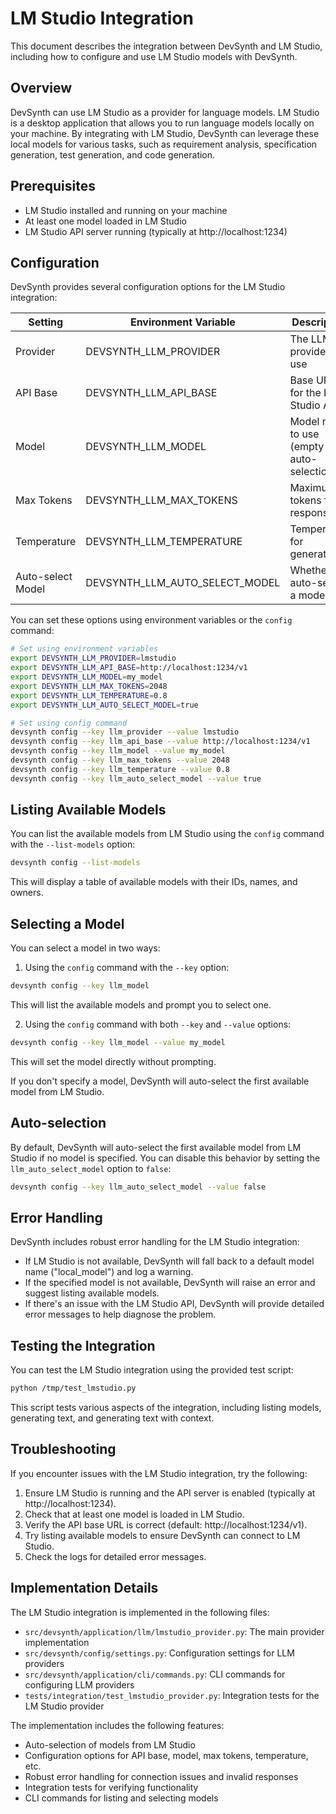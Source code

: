 # LM Studio Integration

This document describes the integration between DevSynth and LM Studio, including how to configure and use LM Studio models with DevSynth.

## Overview

DevSynth can use LM Studio as a provider for language models. LM Studio is a desktop application that allows you to run language models locally on your machine. By integrating with LM Studio, DevSynth can leverage these local models for various tasks, such as requirement analysis, specification generation, test generation, and code generation.

## Prerequisites

- LM Studio installed and running on your machine
- At least one model loaded in LM Studio
- LM Studio API server running (typically at http://localhost:1234)

## Configuration

DevSynth provides several configuration options for the LM Studio integration:

| Setting | Environment Variable | Description | Default Value |
|---------|---------------------|-------------|---------------|
| Provider | DEVSYNTH_LLM_PROVIDER | The LLM provider to use | "lmstudio" |
| API Base | DEVSYNTH_LLM_API_BASE | Base URL for the LM Studio API | "http://localhost:1234/v1" |
| Model | DEVSYNTH_LLM_MODEL | Model name to use (empty for auto-selection) | "" |
| Max Tokens | DEVSYNTH_LLM_MAX_TOKENS | Maximum tokens for responses | 1024 |
| Temperature | DEVSYNTH_LLM_TEMPERATURE | Temperature for generation | 0.7 |
| Auto-select Model | DEVSYNTH_LLM_AUTO_SELECT_MODEL | Whether to auto-select a model | true |

You can set these options using environment variables or the `config` command:

```bash
# Set using environment variables
export DEVSYNTH_LLM_PROVIDER=lmstudio
export DEVSYNTH_LLM_API_BASE=http://localhost:1234/v1
export DEVSYNTH_LLM_MODEL=my_model
export DEVSYNTH_LLM_MAX_TOKENS=2048
export DEVSYNTH_LLM_TEMPERATURE=0.8
export DEVSYNTH_LLM_AUTO_SELECT_MODEL=true

# Set using config command
devsynth config --key llm_provider --value lmstudio
devsynth config --key llm_api_base --value http://localhost:1234/v1
devsynth config --key llm_model --value my_model
devsynth config --key llm_max_tokens --value 2048
devsynth config --key llm_temperature --value 0.8
devsynth config --key llm_auto_select_model --value true
```

## Listing Available Models

You can list the available models from LM Studio using the `config` command with the `--list-models` option:

```bash
devsynth config --list-models
```

This will display a table of available models with their IDs, names, and owners.

## Selecting a Model

You can select a model in two ways:

1. Using the `config` command with the `--key` option:

```bash
devsynth config --key llm_model
```

This will list the available models and prompt you to select one.

2. Using the `config` command with both `--key` and `--value` options:

```bash
devsynth config --key llm_model --value my_model
```

This will set the model directly without prompting.

If you don't specify a model, DevSynth will auto-select the first available model from LM Studio.

## Auto-selection

By default, DevSynth will auto-select the first available model from LM Studio if no model is specified. You can disable this behavior by setting the `llm_auto_select_model` option to `false`:

```bash
devsynth config --key llm_auto_select_model --value false
```

## Error Handling

DevSynth includes robust error handling for the LM Studio integration:

- If LM Studio is not available, DevSynth will fall back to a default model name ("local_model") and log a warning.
- If the specified model is not available, DevSynth will raise an error and suggest listing available models.
- If there's an issue with the LM Studio API, DevSynth will provide detailed error messages to help diagnose the problem.

## Testing the Integration

You can test the LM Studio integration using the provided test script:

```bash
python /tmp/test_lmstudio.py
```

This script tests various aspects of the integration, including listing models, generating text, and generating text with context.

## Troubleshooting

If you encounter issues with the LM Studio integration, try the following:

1. Ensure LM Studio is running and the API server is enabled (typically at http://localhost:1234).
2. Check that at least one model is loaded in LM Studio.
3. Verify the API base URL is correct (default: http://localhost:1234/v1).
4. Try listing available models to ensure DevSynth can connect to LM Studio.
5. Check the logs for detailed error messages.

## Implementation Details

The LM Studio integration is implemented in the following files:

- `src/devsynth/application/llm/lmstudio_provider.py`: The main provider implementation
- `src/devsynth/config/settings.py`: Configuration settings for LLM providers
- `src/devsynth/application/cli/commands.py`: CLI commands for configuring LLM providers
- `tests/integration/test_lmstudio_provider.py`: Integration tests for the LM Studio provider

The implementation includes the following features:

- Auto-selection of models from LM Studio
- Configuration options for API base, model, max tokens, temperature, etc.
- Robust error handling for connection issues and invalid responses
- Integration tests for verifying functionality
- CLI commands for listing and selecting models